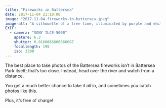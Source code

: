 ```yaml
---
title: "Fireworks in Battersea"
date: 2017-11-04 21:19:00
image: "2017-11-04-fireworks-in-battersea.jpeg"
image-alt: "A silhouette of a tree line, illuminated by purple and white fireworks"
EXIF:
  - camera: "SONY ILCE-5000"
    apeture: 6.3
    shutter: 0.0166666666666667
    focallength: 195
    iso: 3200
---
```


The best place to take photos of the Battersea fireworks isn’t in Battersea Park itself; that’s too close. Instead, head over the river and watch from a distance. 

You get a much better chance to take it _all_ in, and sometimes you catch photos like this.

Plus, it’s free of charge!